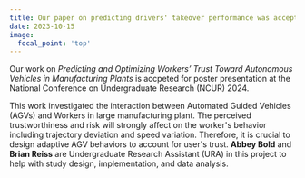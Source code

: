```yaml
---
title: Our paper on predicting drivers' takeover performance was accepted at TRB 2024
date: 2023-10-15
image:
  focal_point: 'top'
---
```


Our work on *Predicting and Optimizing Workers’ Trust Toward Autonomous Vehicles in Manufacturing Plants* is accpeted for poster presentation at the National Conference on Undergraduate Research (NCUR) 2024.

<!--more-->

This work investigated the interaction between Automated Guided Vehicles (AGVs) and Workers in large manufacturing plant. The perceived trustworthiness and risk will strongly affect on the worker's behavior including trajectory deviation and speed variation. Therefore, it is crucial to design adaptive AGV behaviors to account for user's trust. **Abbey Bold** and **Brian Reiss** are Undergraduate Research Assistant (URA) in this project to help with study design, implementation, and data analysis.
